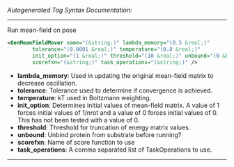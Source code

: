 <!-- THIS IS AN AUTOGENERATED FILE: Don't edit it directly, instead change the schema definition in the code itself. -->

_Autogenerated Tag Syntax Documentation:_

---
Run mean-field on pose

```xml
<GenMeanFieldMover name="(&string;)" lambda_memory="(0.5 &real;)"
        tolerance="(0.0001 &real;)" temperature="(0.8 &real;)"
        init_option="(1 &real;)" threshold="(10 &real;)" unbound="(0 &bool;)"
        scorefxn="(&string;)" task_operations="(&string;)" />
```

-   **lambda_memory**: Used in updating the original mean-field matrix to decrease oscillation.
-   **tolerance**: Tolerance used to determine if convergence is achieved.
-   **temperature**: kT used in Boltzmann weighting.
-   **init_option**: Determines initial values of mean-field matrix. A value of 1 forces initial values of 1/nrot and a value of 0 forces initial values of 0.  This has not been tested with a value of 0.
-   **threshold**: Threshold for truncation of energy matrix values.
-   **unbound**: Unbind protein from substrate before running?
-   **scorefxn**: Name of score function to use
-   **task_operations**: A comma separated list of TaskOperations to use.

---
